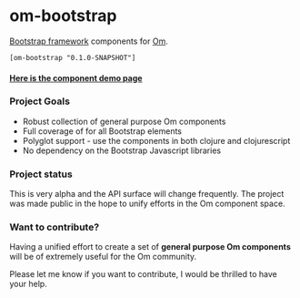# om-bootstrap

[Bootstrap framework](http://http://getbootstrap.com/) components for [Om](https://github.com/swannodette/om).

```
[om-bootstrap "0.1.0-SNAPSHOT"]
```

####  [Here is the component demo page](http://om-bootstrap.tonylandis.com)





### Project Goals

* Robust collection of general purpose Om components
* Full coverage of for all Bootstrap elements
* Polyglot support - use the components in both clojure and clojurescript
* No dependency on the Bootstrap Javascript libraries

### Project status

This is very alpha and the API surface will change frequently.
The project was made public in the hope to unify efforts in the Om component space.

### Want to contribute?

Having a unified effort to create a set of 
__general purpose Om components__
will be of extremely useful for the Om community.  

Please let me know if you want to contribute, I would be thrilled to have your help.
